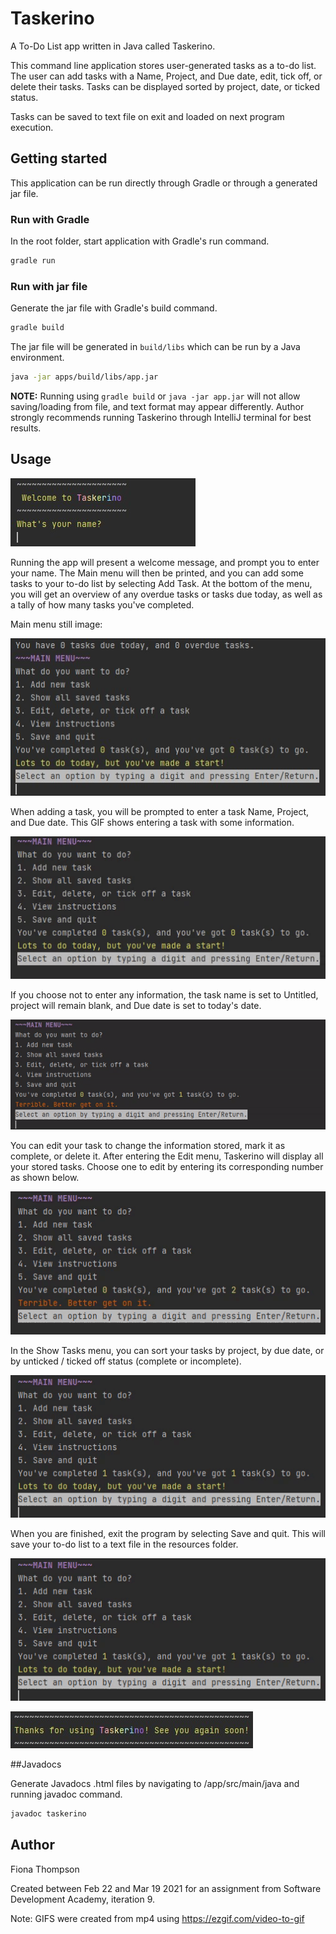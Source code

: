 # Taskerino
A To-Do List app written in Java called Taskerino.

This command line application stores user-generated tasks as a to-do list. The user can add tasks with a Name, Project, 
and Due date, edit, tick off, or delete their tasks. Tasks can be displayed sorted by project, date, or ticked status.

Tasks can be saved to text file on exit and loaded on next program execution.


## Getting started
This application can be run directly through Gradle or through a generated jar file.

### Run with Gradle
In the root folder, start application with Gradle's run command.

```bash
gradle run
```

### Run with jar file
Generate the jar file with Gradle's build command.
```bash
gradle build
```
The jar file will be generated in `build/libs` which can be run by a Java environment.


```bash
java -jar apps/build/libs/app.jar
```

**NOTE:** Running using `gradle build` or `java -jar app.jar` will not allow saving/loading from file, and text format 
may appear differently. Author strongly recommends running Taskerino through IntelliJ terminal for best results.

## Usage
![Welcome message](screens/taskerino_0.JPG)

Running the app will present a welcome message, and prompt you to enter your name. The Main menu will then be printed,
and you can add some tasks to your to-do list by selecting Add Task. At the bottom of the menu, you will get an overview 
of any overdue tasks or tasks due today, as well as a tally of how many tasks you've completed.

Main menu still image:

![Main menu screen](screens/taskerino_1.jpg)




When adding a task, you will be prompted to enter a task Name, Project, and Due date. This GIF shows entering a task 
with some information.

![Adding tasks](screens/addtask1fast.gif)

If you choose not to enter any information, the task name is set to Untitled, project will remain blank, and Due date 
is set to today's date.

![Adding tasks no info](screens/addtask2.gif)

You can edit your task to change the information stored, mark it as complete, or delete it. After entering the Edit 
menu, Taskerino will display all your stored tasks. Choose one to edit by entering its corresponding number as shown below.

![Editing tasks](screens/editing.gif)

In the Show Tasks menu, you can sort your tasks by project, by due date, or by unticked / ticked off status (complete 
or incomplete).

![Showing/Printing tasks](screens/showtasks.gif)

When you are finished, exit the program by selecting Save and quit. This will save your to-do list to a text file in 
the resources folder.

![Saving and exit](screens/savequit.gif)

![Thanks for using taskerino](screens/thanksbye.jpg)

##Javadocs

Generate Javadocs .html files by navigating to /app/src/main/java and running javadoc command.

```bash
javadoc taskerino
```

## Author
Fiona Thompson

Created between Feb 22 and Mar 19 2021 for an assignment from Software Development Academy, iteration 9.

Note: GIFS were created from mp4 using
https://ezgif.com/video-to-gif